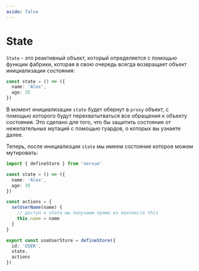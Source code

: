 ```yaml
---
aside: false
---
```

# State

```State``` - это реактивный объект, который определяется с помощью 
функции фабрики, которая в свою очередь всегда возвращает объект инициализации состояния:

```typescript
const state = () => ({
  name: 'Alex',
  age: 35
})
```
В момент инициализации ```state``` будет обернут в ```proxy``` объект, с помощью которого будут перехватытваться
все обращения к объекту состояния. Это сделано для того, что бы защитить состояние от нежелательных мутаций с помощью гуардов,
о которых вы узнаете далее.

Теперь, после инициализции ```state``` мы имеем состояние которое можем мутировать:

```typescript
import { defineStore } from 'nervue'

const state = () => ({
  name: 'Alex',
  age: 35
})

const actions = {
  setUserName(name) {
    // доступ к state мы получаем прямо из контекста this
    this.name = name
  }
}

export const useUserStore = defineStore({
  id: 'USER',
  state,
  actions
})

```

